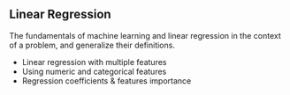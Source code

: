 ## Linear Regression

The fundamentals of machine learning and linear regression in the context of a problem, and generalize their definitions.

+ Linear regression with multiple features
+ Using numeric and categorical features
+ Regression coefficients & features importance